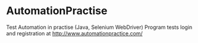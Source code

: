 # AutomationPractise
Test Automation in practise (Java, Selenium WebDriver)
Program tests login and registration at http://www.automationpractice.com/
